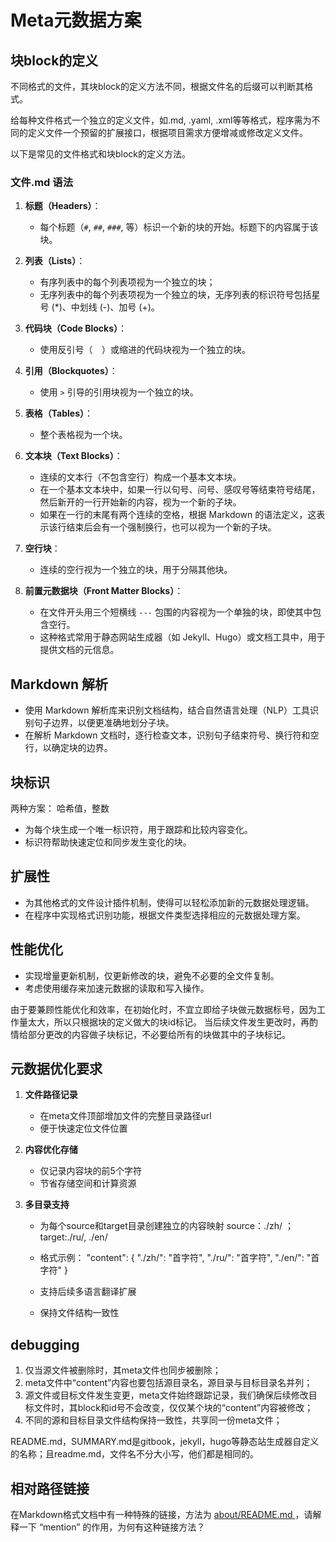 # Meta元数据方案

## 块block的定义
不同格式的文件，其块block的定义方法不同，根据文件名的后缀可以判断其格式。

给每种文件格式一个独立的定义文件，如.md, .yaml, .xml等等格式，程序需为不同的定义文件一个预留的扩展接口，根据项目需求方便增减或修改定义文件。

以下是常见的文件格式和块block的定义方法。

### 文件.md 语法

1. **标题（Headers）**：
   - 每个标题（`#`, `##`, `###`, 等）标识一个新的块的开始。标题下的内容属于该块。

2. **列表（Lists）**：
   - 有序列表中的每个列表项视为一个独立的块；
   + 无序列表中的每个列表项视为一个独立的块，无序列表的标识符号包括星号 (*)、中划线 (-)、加号 (+)。

3. **代码块（Code Blocks）**：
   - 使用反引号（`  `）或缩进的代码块视为一个独立的块。

4. **引用（Blockquotes）**：
   - 使用 `>` 引导的引用块视为一个独立的块。

5. **表格（Tables）**：
   - 整个表格视为一个块。

6. **文本块（Text Blocks）**：
   - 连续的文本行（不包含空行）构成一个基本文本块。
   - 在一个基本文本块中，如果一行以句号、问号、感叹号等结束符号结尾，然后新开的一行开始新的内容，视为一个新的子块。
   - 如果在一行的末尾有两个连续的空格，根据 Markdown 的语法定义，这表示该行结束后会有一个强制换行，也可以视为一个新的子块。

7. **空行块**：
   - 连续的空行视为一个独立的块，用于分隔其他块。

8. **前置元数据块（Front Matter Blocks）**：
   - 在文件开头用三个短横线 `---` 包围的内容视为一个单独的块，即使其中包含空行。
   - 这种格式常用于静态网站生成器（如 Jekyll、Hugo）或文档工具中，用于提供文档的元信息。

## Markdown 解析

- 使用 Markdown 解析库来识别文档结构，结合自然语言处理（NLP）工具识别句子边界，以便更准确地划分子块。
- 在解析 Markdown 文档时，逐行检查文本，识别句子结束符号、换行符和空行，以确定块的边界。


## 块标识
两种方案：
哈希值，整数
- 为每个块生成一个唯一标识符，用于跟踪和比较内容变化。
- 标识符帮助快速定位和同步发生变化的块。



## 扩展性

- 为其他格式的文件设计插件机制，使得可以轻松添加新的元数据处理逻辑。
- 在程序中实现格式识别功能，根据文件类型选择相应的元数据处理方案。

## 性能优化

- 实现增量更新机制，仅更新修改的块，避免不必要的全文件复制。
- 考虑使用缓存来加速元数据的读取和写入操作。

由于要兼顾性能优化和效率，在初始化时，不宜立即给子块做元数据标号，因为工作量太大，所以只根据块的定义做大的块id标记。
当后续文件发生更改时，再酌情给部分更改的内容做子块标记，不必要给所有的块做其中的子块标记。


## 元数据优化要求

1. **文件路径记录**
   - 在meta文件顶部增加文件的完整目录路径url
   - 便于快速定位文件位置

2. **内容优化存储**
   - 仅记录内容块的前5个字符
   - 节省存储空间和计算资源

3. **多目录支持**
   - 为每个source和target目录创建独立的内容映射
     source：./zh/ ；target:./ru/, ./en/

   - 格式示例：
     "content": {
         "./zh/": "首字符",
         "./ru/": "首字符",
         "./en/": "首字符"
     }
     
   - 支持后续多语言翻译扩展
   - 保持文件结构一致性



## debugging
1. 仅当源文件被删除时，其meta文件也同步被删除；
2. meta文件中“content”内容也要包括源目录名，源目录与目标目录名并列；
3. 源文件或目标文件发生变更，meta文件始终跟踪记录，我们确保后续修改目标文件时，其block和id号不会改变，仅仅某个块的“content”内容被修改；
4. 不同的源和目标目录文件结构保持一致性，共享同一份meta文件；

README.md，SUMMARY.md是gitbook，jekyll，hugo等静态站生成器自定义的名称；且readme.md，文件名不分大小写，他们都是相同的。


## 相对路径链接
在Markdown格式文档中有一种特殊的链接，方法为 [about/README.md ](about/README.md "mention")，请解释一下 “mention” 的作用，为何有这种链接方法？


